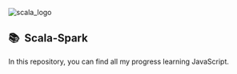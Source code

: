 ![scala_logo](https://github.com/jccarrey/Scala-Spark/assets/157764646/c21bb7dd-a463-4c4e-8936-7e2608c1e6c4)

##  📚 &nbsp;Scala-Spark

In this repository, you can find all my progress learning JavaScript.
